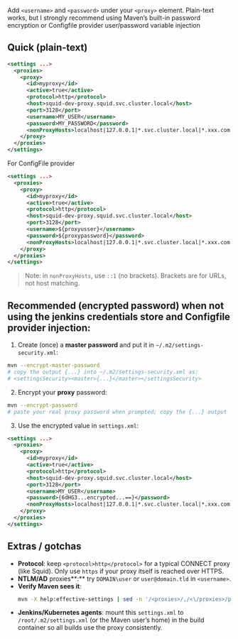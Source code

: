 Add `<username>` and `<password>` under your `<proxy>` element. Plain-text works, but I strongly recommend using Maven’s built-in password encryption or Configfile provider user/password variable injection

## Quick (plain-text)

```xml
<settings ...>
  <proxies>
    <proxy>
      <id>myproxy</id>
      <active>true</active>
      <protocol>http</protocol>
      <host>squid-dev-proxy.squid.svc.cluster.local</host>
      <port>3128</port>
      <username>MY_USER</username>
      <password>MY_PASSWORD</password>
      <nonProxyHosts>localhost|127.0.0.1|*.svc.cluster.local|*.xxx.com|127.*|::1</nonProxyHosts>
    </proxy>
  </proxies>
</settings>
```

For ConfigFile provider

```xml
<settings ...>
  <proxies>
    <proxy>
      <id>myproxy</id>
      <active>true</active>
      <protocol>http</protocol>
      <host>squid-dev-proxy.squid.svc.cluster.local</host>
      <port>3128</port>
      <username>${proxyusser}</username>
      <password>${proxypassword}</password>
      <nonProxyHosts>localhost|127.0.0.1|*.svc.cluster.local|*.xxx.com|127.*|::1</nonProxyHosts>
    </proxy>
  </proxies>
</settings>
```

> Note: in `nonProxyHosts`, use `::1` (no brackets). Brackets are for URLs, not host matching.

## Recommended (encrypted password) when not using the jenkins credentials store and Configfile provider injection:

1. Create (once) a **master password** and put it in `~/.m2/settings-security.xml`:

```bash
mvn --encrypt-master-password
# copy the output {...} into ~/.m2/settings-security.xml as:
# <settingsSecurity><master>{...}</master></settingsSecurity>
```

2. Encrypt your **proxy** password:

```bash
mvn --encrypt-password
# paste your real proxy password when prompted; copy the {...} output
```

3. Use the encrypted value in `settings.xml`:

```xml
<settings ...>
  <proxies>
    <proxy>
      <id>myproxy</id>
      <active>true</active>
      <protocol>http</protocol>
      <host>squid-dev-proxy.squid.svc.cluster.local</host>
      <port>3128</port>
      <username>MY_USER</username>
      <password>{6dHG3...encrypted...==}</password>
      <nonProxyHosts>localhost|127.0.0.1|*.svc.cluster.local|*.xxx.com|127.*|::1</nonProxyHosts>
    </proxy>
  </proxies>
</settings>
```

## Extras / gotchas

* **Protocol**: keep `<protocol>http</protocol>` for a typical CONNECT proxy (like Squid). Only use `https` if your proxy itself is reached over HTTPS.
* **NTLM/AD** proxies\*\*:\*\* try `DOMAIN\user` or `user@domain.tld` in `<username>`.
* **Verify Maven sees it**:
  ```bash
  mvn -X help:effective-settings | sed -n '/<proxies>/,/<\/proxies>/p'
  ```
* **Jenkins/Kubernetes agents**: mount this `settings.xml` to `/root/.m2/settings.xml` (or the Maven user’s home) in the build container so all builds use the proxy consistently.
